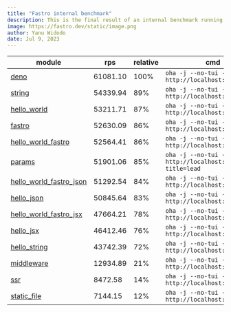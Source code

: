 ```yaml
---
title: "Fastro internal benchmark"
description: This is the final result of an internal benchmark running on a github action
image: https://fastro.dev/static/image.png
author: Yanu Widodo
date: Jul 9, 2023
---
```


| module                                                                                                       | rps      | relative | cmd                                                            |
| ------------------------------------------------------------------------------------------------------------ | -------- | -------- | -------------------------------------------------------------- |
| [deno](https://github.com/fastrodev/fastro/blob/main/examples/deno.ts)                                       | 61081.10 | 100%     | `oha -j --no-tui -z 10s http://localhost:8000`                 |
| [string](https://github.com/fastrodev/fastro/blob/main/examples/string.ts)                                   | 54339.94 | 89%      | `oha -j --no-tui -z 10s http://localhost:8000`                 |
| [hello_world](https://github.com/fastrodev/fastro/blob/main/examples/hello_world.ts)                         | 53211.71 | 87%      | `oha -j --no-tui -z 10s http://localhost:8000`                 |
| [fastro](https://github.com/fastrodev/fastro/blob/main/examples/fastro.ts)                                   | 52630.09 | 86%      | `oha -j --no-tui -z 10s http://localhost:8000`                 |
| [hello_world_fastro](https://github.com/fastrodev/fastro/blob/main/examples/hello_world_fastro.ts)           | 52564.41 | 86%      | `oha -j --no-tui -z 10s http://localhost:8000`                 |
| [params](https://github.com/fastrodev/fastro/blob/main/examples/params.ts)                                   | 51901.06 | 85%      | `oha -j --no-tui -z 10s http://localhost:8000/agus?title=lead` |
| [hello_world_fastro_json](https://github.com/fastrodev/fastro/blob/main/examples/hello_world_fastro_json.ts) | 51292.54 | 84%      | `oha -j --no-tui -z 10s http://localhost:8000`                 |
| [hello_json](https://github.com/fastrodev/fastro/blob/main/examples/hello_json.ts)                           | 50845.64 | 83%      | `oha -j --no-tui -z 10s http://localhost:8000`                 |
| [hello_world_fastro_jsx](https://github.com/fastrodev/fastro/blob/main/examples/hello_world_fastro_jsx.tsx)  | 47664.21 | 78%      | `oha -j --no-tui -z 10s http://localhost:8000`                 |
| [hello_jsx](https://github.com/fastrodev/fastro/blob/main/examples/hello_jsx.tsx)                            | 46412.46 | 76%      | `oha -j --no-tui -z 10s http://localhost:8000`                 |
| [hello_string](https://github.com/fastrodev/fastro/blob/main/examples/hello_string.ts)                       | 43742.39 | 72%      | `oha -j --no-tui -z 10s http://localhost:8000`                 |
| [middleware](https://github.com/fastrodev/fastro/blob/main/examples/middleware.ts)                           | 12934.89 | 21%      | `oha -j --no-tui -z 10s http://localhost:8000`                 |
| [ssr](https://github.com/fastrodev/fastro/blob/main/examples/ssr.ts)                                         | 8472.58  | 14%      | `oha -j --no-tui -z 10s http://localhost:8000`                 |
| [static_file](https://github.com/fastrodev/fastro/blob/main/examples/static_file.ts)                         | 7144.15  | 12%      | `oha -j --no-tui -z 10s http://localhost:8000`                 |